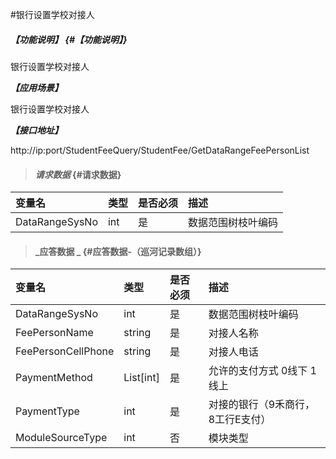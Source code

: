 #银行设置学校对接人

##### _【功能说明】_ {#【功能说明】}

银行设置学校对接人

_**【应用场景】**_

银行设置学校对接人



_**【接口地址】**_

http://ip:port/StudentFeeQuery/StudentFee/GetDataRangeFeePersonList
> #### _请求数据_ {#请求数据}

| 变量名 | 类型 | 是否必须 | 描述 |
| :--- | :--- | :--- | :--- |
| DataRangeSysNo | int | 是 | 数据范围树枝叶编码|


> #### _应答数据 _ {#应答数据-（巡河记录数组）}

| 变量名 | 类型 | 是否必须 | 描述 |
| :--- | :--- | :--- | :--- |
| DataRangeSysNo | int | 是 | 数据范围树枝叶编码|
| FeePersonName| string| 是 |对接人名称|
| FeePersonCellPhone| string| 是 |对接人电话|
| PaymentMethod|List[int] | 是 | 允许的支付方式 0线下 1线上|
| PaymentType | int | 是 | 对接的银行（9禾商行，8工行E支付）|
| ModuleSourceType| int | 否 |模块类型|











